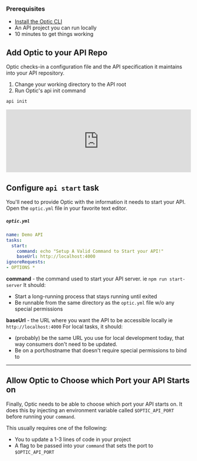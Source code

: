 
### Prerequisites

- [Install the Optic CLI](/setup)
- An API project you can run locally
- 10 minutes to get things working

## Add Optic to your API Repo
Optic checks-in a configuration file and the API specification it maintains into your API repository.

1. Change your working directory to the API root
2. Run Optic's api init command
```bash
api init
```

<div style="position: relative; padding-bottom: 33.96739130434783%; height: 0;"><iframe src="https://www.loom.com/embed/8919d322329246d98c523b78906172ab" frameborder="0" webkitallowfullscreen mozallowfullscreen allowfullscreen style="position: absolute; top: 0; left: 0; width: 100%; height: 100%;"></iframe></div>


## Configure `api start` task

You'll need to provide Optic with the information it needs to start your API. Open the `optic.yml` file in your favorite text editor.

##### `optic.yml`
```yaml
name: Demo API
tasks:
  start:
    command: echo "Setup A Valid Command to Start your API!"
    baseUrl: http://localhost:4000
ignoreRequests:
- OPTIONS *
```

**command** - the command used to start your API server. ie `npm run start-server`
It should:
- Start a long-running process that stays running until exited
- Be runnable from the same directory as the `optic.yml` file w/o any special permissions

**baseUrl** - the URL where you want the API to be accessible locally ie `http://localhost:4000`
For local tasks, it should:
- (probably) be the same URL you use for local development today, that way consumers don't need to be updated.
- Be on a port/hostname that doesn't require special permissions to bind to

---

## Allow Optic to Choose which Port your API Starts on
Finally, Optic needs to be able to choose which port your API starts on. It does this by injecting an environment variable called `$OPTIC_API_PORT` before running your `command`.

This usually requires one of the following:
 - You to update a 1-3 lines of code in your project
 - A flag to be passed into your `command` that sets the port to `$OPTIC_API_PORT`
